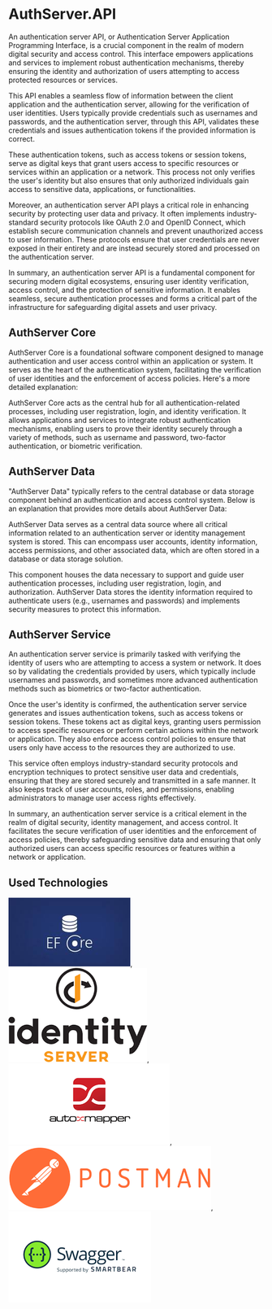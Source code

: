 
# AuthServer.API

An authentication server API, or Authentication Server Application Programming Interface, is a crucial component in the realm of modern digital security and access control. This interface empowers applications and services to implement robust authentication mechanisms, thereby ensuring the identity and authorization of users attempting to access protected resources or services.

This API enables a seamless flow of information between the client application and the authentication server, allowing for the verification of user identities. Users typically provide credentials such as usernames and passwords, and the authentication server, through this API, validates these credentials and issues authentication tokens if the provided information is correct.

These authentication tokens, such as access tokens or session tokens, serve as digital keys that grant users access to specific resources or services within an application or a network. This process not only verifies the user's identity but also ensures that only authorized individuals gain access to sensitive data, applications, or functionalities.

Moreover, an authentication server API plays a critical role in enhancing security by protecting user data and privacy. It often implements industry-standard security protocols like OAuth 2.0 and OpenID Connect, which establish secure communication channels and prevent unauthorized access to user information. These protocols ensure that user credentials are never exposed in their entirety and are instead securely stored and processed on the authentication server.

In summary, an authentication server API is a fundamental component for securing modern digital ecosystems, ensuring user identity verification, access control, and the protection of sensitive information. It enables seamless, secure authentication processes and forms a critical part of the infrastructure for safeguarding digital assets and user privacy.

## AuthServer Core

AuthServer Core is a foundational software component designed to manage authentication and user access control within an application or system. It serves as the heart of the authentication system, facilitating the verification of user identities and the enforcement of access policies. Here's a more detailed explanation:

AuthServer Core acts as the central hub for all authentication-related processes, including user registration, login, and identity verification. It allows applications and services to integrate robust authentication mechanisms, enabling users to prove their identity securely through a variety of methods, such as username and password, two-factor authentication, or biometric verification.
## AuthServer Data

"AuthServer Data" typically refers to the central database or data storage component behind an authentication and access control system. Below is an explanation that provides more details about AuthServer Data:

AuthServer Data serves as a central data source where all critical information related to an authentication server or identity management system is stored. This can encompass user accounts, identity information, access permissions, and other associated data, which are often stored in a database or data storage solution.

This component houses the data necessary to support and guide user authentication processes, including user registration, login, and authorization. AuthServer Data stores the identity information required to authenticate users (e.g., usernames and passwords) and implements security measures to protect this information.
## AuthServer Service

An authentication server service is primarily tasked with verifying the identity of users who are attempting to access a system or network. It does so by validating the credentials provided by users, which typically include usernames and passwords, and sometimes more advanced authentication methods such as biometrics or two-factor authentication.

Once the user's identity is confirmed, the authentication server service generates and issues authentication tokens, such as access tokens or session tokens. These tokens act as digital keys, granting users permission to access specific resources or perform certain actions within the network or application. They also enforce access control policies to ensure that users only have access to the resources they are authorized to use.

This service often employs industry-standard security protocols and encryption techniques to protect sensitive user data and credentials, ensuring that they are stored securely and transmitted in a safe manner. It also keeps track of user accounts, roles, and permissions, enabling administrators to manage user access rights effectively.

In summary, an authentication server service is a critical element in the realm of digital security, identity management, and access control. It facilitates the secure verification of user identities and the enforcement of access policies, thereby safeguarding sensitive data and ensuring that only authorized users can access specific resources or features within a network or application.
## Used Technologies


[![efcore](https://github.com/fatihserhatturan/AuthServer.API/blob/master/images/efcore.jpeg)](https://www.entityframeworktutorial.net/), [![identityserver](https://github.com/fatihserhatturan/AuthServer.API/blob/master/images/identityserver.png)](https://identityserver4.readthedocs.io/en/latest/#),[![automapper](https://github.com/fatihserhatturan/AuthServer.API/blob/master/images/automapper.png)](https://automapper.org/),[![postman](https://github.com/fatihserhatturan/AuthServer.API/blob/master/images/postman.png)](https://www.postman.com/),[![swagger](https://github.com/fatihserhatturan/AuthServer.API/blob/master/images/swagger.png)](https://swagger.io/)

  
